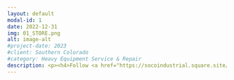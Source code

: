 ```yaml
---
layout: default
modal-id: 1
date: 2022-12-31
img: 01_STORE.png
alt: image-alt
#project-date: 2023
#client: Southern Colorado
#category: Heavy Equipment Service & Repair
description: <p><h4>Follow <a href="https://socoindustrial.square.site/">this link</a> to be redirected to our online store.</h4></p><p>Browse our services and the common hydraulic and pneumatic parts we stock. Order online and we will deliver to the Cañon City/Florence area the following day. Outside this area and we will use UPS or FedEx to ship the parts the following business day after the order is received.</p> <p>If you order a Lube Service through our online store, be sure to schedule it by calling or texting (719) 877-5139. Or you can email us at admin@socoindustrial.com. Or use our <a href="https://calendly.com/socoindustrial/">online calendar</a> to schedule your service. 
---
```

